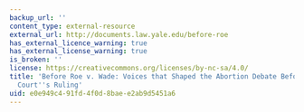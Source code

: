 ```yaml
---
backup_url: ''
content_type: external-resource
external_url: http://documents.law.yale.edu/before-roe
has_external_licence_warning: true
has_external_license_warning: true
is_broken: ''
license: https://creativecommons.org/licenses/by-nc-sa/4.0/
title: 'Before Roe v. Wade: Voices that Shaped the Abortion Debate Before the Supreme
  Court''s Ruling'
uid: e0e949c4-91fd-4f0d-8bae-e2ab9d5451a6
---
```

